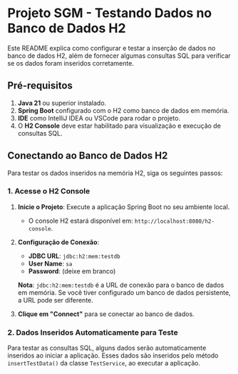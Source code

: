 # Projeto SGM - Testando Dados no Banco de Dados H2

Este README explica como configurar e testar a inserção de dados no banco de dados H2, além de fornecer algumas consultas SQL para verificar se os dados foram inseridos corretamente.

## Pré-requisitos

1. **Java 21** ou superior instalado.
2. **Spring Boot** configurado com o H2 como banco de dados em memória.
3. **IDE** como IntelliJ IDEA ou VSCode para rodar o projeto.
4. O **H2 Console** deve estar habilitado para visualização e execução de consultas SQL.

## Conectando ao Banco de Dados H2

Para testar os dados inseridos na memória H2, siga os seguintes passos:

### 1. Acesse o H2 Console

1. **Inicie o Projeto**: Execute a aplicação Spring Boot no seu ambiente local.
   - O console H2 estará disponível em: `http://localhost:8080/h2-console`.
   
2. **Configuração de Conexão**:
   - **JDBC URL**: `jdbc:h2:mem:testdb`
   - **User Name**: `sa`
   - **Password**: (deixe em branco)

   **Nota**: `jdbc:h2:mem:testdb` é a URL de conexão para o banco de dados em memória. Se você tiver configurado um banco de dados persistente, a URL pode ser diferente.

3. **Clique em "Connect"** para se conectar ao banco de dados.

### 2. Dados Inseridos Automaticamente para Teste

Para testar as consultas SQL, alguns dados serão automaticamente inseridos ao iniciar a aplicação. 
Esses dados são inseridos pelo método `insertTestData()` da classe `TestService`, ao executar a aplicação.

